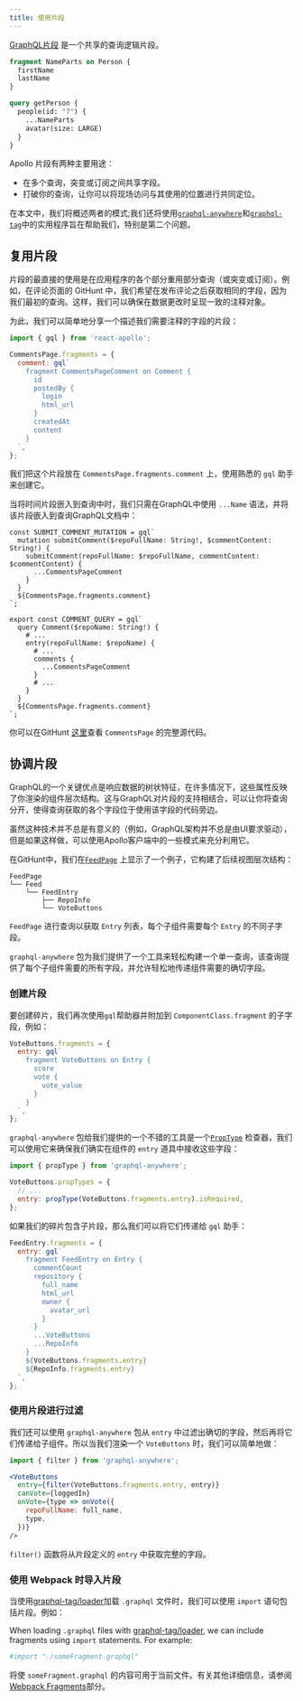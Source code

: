 ```yaml
---
title: 使用片段
---
```


[GraphQL片段](http://graphql.org/learn/queries/#fragments) 是一个共享的查询逻辑片段。

```graphql
fragment NameParts on Person {
  firstName
  lastName
}

query getPerson {
  people(id: "7") {
    ...NameParts
    avatar(size: LARGE)
  }
}
```

Apollo 片段有两种主要用途：
  - 在多个查询，突变或订阅之间共享字段。
  - 打破你的查询，让你可以将现场访问与其使用的位置进行共同定位。

在本文中，我们将概述两者的模式;我们还将使用[`graphql-anywhere`](https://github.com/apollographql/graphql-anywhere)和[`graphql-tag`](https://github.com/apollographql/graphql-tag)中的实用程序旨在帮助我们，特别是第二个问题。

<h2 id="reusing-fragments">复用片段</h2>

片段的最直接的使用是在应用程序的各个部分重用部分查询（或突变或订阅）。例如，在评论页面的 GitHunt 中，我们希望在发布评论之后获取相同的字段，因为我们最初的查询。这样，我们可以确保在数据更改时呈现一致的注释对象。

为此，我们可以简单地分享一个描述我们需要注释的字段的片段：

```js
import { gql } from 'react-apollo';

CommentsPage.fragments = {
  comment: gql`
    fragment CommentsPageComment on Comment {
      id
      postedBy {
        login
        html_url
      }
      createdAt
      content
    }
  `,
};
```

我们把这个片段放在 `​​CommentsPage.fragments.comment` 上，使用熟悉的 `gql` 助手来创建它。

当将时间片段嵌入到查询中时，我们只需在GraphQL中使用 `...Name` 语法，并将该片段嵌入到查询GraphQL文档中：

```
const SUBMIT_COMMENT_MUTATION = gql`
  mutation submitComment($repoFullName: String!, $commentContent: String!) {
    submitComment(repoFullName: $repoFullName, commentContent: $commentContent) {
      ...CommentsPageComment
    }
  }
  ${CommentsPage.fragments.comment}
`;

export const COMMENT_QUERY = gql`
  query Comment($repoName: String!) {
    # ...
    entry(repoFullName: $repoName) {
      # ...
      comments {
        ...CommentsPageComment
      }
      # ...
    }
  }
  ${CommentsPage.fragments.comment}
`;
```

你可以在GitHunt [这里](https://github.com/apollographql/GitHunt-React/blob/master/ui/routes/CommentsPage.js)查看 `CommentsPage` 的完整源代码。

<h2 id="colocating-fragments">协调片段</h2>

GraphQL的一个关键优点是响应数据的树状特征，在许多情况下，这些属性反映了你渲染的组件层次结构。这与GraphQL对片段的支持相结合，可以让你将查询分开，使得查询获取的各个字段位于使用该字段的代码旁边。

虽然这种技术并不总是有意义的（例如，GraphQL架构并不总是由UI要求驱动），但是如果这样做，可以使用Apollo客户端中的一些模式来充分利用它。

在GitHunt中，我们在[`FeedPage`](https://github.com/apollographql/GitHunt-React/blob/master/ui/routes/FeedPage.js) 上显示了一个例子，它构建了后续视图层次结构：

```
FeedPage
└── Feed
    └── FeedEntry
        ├── RepoInfo
        └── VoteButtons
```

`FeedPage` 进行查询以获取 `Entry` 列表，每个子组件需要每个 `Entry` 的不同子字段。

`graphql-anywhere` 包为我们提供了一个工具来轻松构建一个单一查询，该查询提供了每个子组件需要的所有字段，并允许轻松地传递组件需要的确切字段。

<h3 id="creating-fragments">创建片段</h3>

要创建碎片，我们再次使用`gql`帮助器并附加到 `ComponentClass.fragment` 的子字段，例如：

```js
VoteButtons.fragments = {
  entry: gql`
    fragment VoteButtons on Entry {
      score
      vote {
        vote_value
      }
    }
  `,
};
```

`graphql-anywhere` 包给我们提供的一个不错的工具是一个[`PropType`](https://facebook.github.io/react/docs/reusable-components.html) 检查器，我们可以使用它来确保我们确实在组件的 `entry` 道具中接收这些字段：

```js
import { propType } from 'graphql-anywhere';

VoteButtons.propTypes = {
  // ...
  entry: propType(VoteButtons.fragments.entry).isRequired,
};
```

如果我们的碎片包含子片段，那么我们可以将它们传递给 `gql` 助手：

```js
FeedEntry.fragments = {
  entry: gql`
    fragment FeedEntry on Entry {
      commentCount
      repository {
        full_name
        html_url
        owner {
          avatar_url
        }
      }
      ...VoteButtons
      ...RepoInfo
    }
    ${VoteButtons.fragments.entry}
    ${RepoInfo.fragments.entry}
  `,
};
```

<h3 id="filtering-with-fragments">使用片段进行过滤</h3>

我们还可以使用 `graphql-anywhere` 包从 `entry` 中过滤出确切的字段，然后再将它们传递给子组件。所以当我们渲染一个 `VoteButtons` 时，我们可以简单地做：

```jsx
import { filter } from 'graphql-anywhere';

<VoteButtons
  entry={filter(VoteButtons.fragments.entry, entry)}
  canVote={loggedIn}
  onVote={type => onVote({
    repoFullName: full_name,
    type,
  })}
/>
```

`filter()` 函数将从片段定义的 `entry` 中获取完整的字段。

<h3 id="webpack-importing-fragments" title="Fragments with Webpack">使用 Webpack 时导入片段</h3>

当使用[graphql-tag/loader](https://github.com/apollographql/graphql-tag/blob/master/loader.js)加载 `.graphql` 文件时，我们可以使用 `import` 语句包括片段。例如：

When loading `.graphql` files with [graphql-tag/loader](https://github.com/apollographql/graphql-tag/blob/master/loader.js), we can include fragments using `import` statements. For example:

```graphql
#import "./someFragment.graphql"
```

将使 `someFragment.graphql` 的内容可用于当前文件。有关其他详细信息，请参阅[Webpack Fragments](webpack.html#Fragments)部分。
